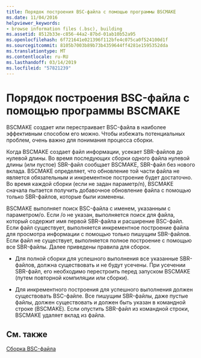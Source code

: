 ```yaml
---
title: Порядок построения BSC-файла с помощью программы BSCMAKE
ms.date: 11/04/2016
helpviewer_keywords:
- browse information files (.bsc), building
ms.assetid: 8512b33e-c856-44a2-87bd-01ab10b52a95
ms.openlocfilehash: 6f721641e021396f112bfe4c075ca0f524100d1f
ms.sourcegitcommit: 8105b7003b89b73b4359644ff4281e1595352dda
ms.translationtype: MT
ms.contentlocale: ru-RU
ms.lasthandoff: 03/14/2019
ms.locfileid: "57821239"
---
```

# <a name="how-bscmake-builds-a-bsc-file"></a>Порядок построения BSC-файла с помощью программы BSCMAKE

BSCMAKE создает или перестраивает BSC-файла в наиболее эффективным способом его можно. Чтобы избежать потенциальных проблем, очень важно для понимания процесса сборки.

Когда BSCMAKE создает файл информации, усекает SBR-файлов до нулевой длины. Во время последующих сборки одного файла нулевой длины (или пустое) SBR-файл сообщает BSCMAKE, SBR-файл без нового вклада. BSCMAKE определяет, что обновление той части файла не является обязательным и инкрементное построение будет достаточно. Во время каждой сборки (если не задан параметр/n), BSCMAKE сначала пытается получить добавочное обновление файла с помощью только SBR-файлов, которые были изменены.

BSCMAKE выполняет поиск BSC-файла с именем, указанным с параметром/o. Если /o не указан, выполняется поиск для файла, который содержит имя первой SBR-файла и расширение BSC-файл. Если файл существует, выполняется инкрементное построение файла для просмотра информации с помощью только пишущим SBR-файлов. Если файл не существует, выполняется полное построение с помощью все SBR-файлы. Далее приведены правила для сборок.

- Для полной сборки для успешного выполнения все указанные SBR-файлов, должна существовать и не будут усечены. При усечении SBR-файл, его необходимо перестроить перед запуском BSCMAKE (путем повторной компиляции или сборки).

- Для инкрементного построения для успешного выполнения должен существовать BSC-файле. Все пишущим SBR-файлы, даже пустые файлы, должен существовать и должен быть указан в командной строке (BSCMAKE). Если опустить SBR-файл из командной строки, BSCMAKE удаляет вклад из файла.

## <a name="see-also"></a>См. также

[Сборка BSC-файла](building-a-dot-bsc-file.md)
